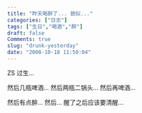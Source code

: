```yaml
---
title: "昨天喝醉了... 貌似..."
categories: ["日志"]
tags: ["生日","喝酒","醉"]
draft: false
Comments: true
slug: "drunk-yesterday"
date: "2008-10-18 11:50:04"
---
```


ZS 过生...
 
然后几瓶啤酒...
然后两瓶二锅头...
然后再啤酒...
 
然后有点醉...
然后... 醒了之后应该要清醒...

